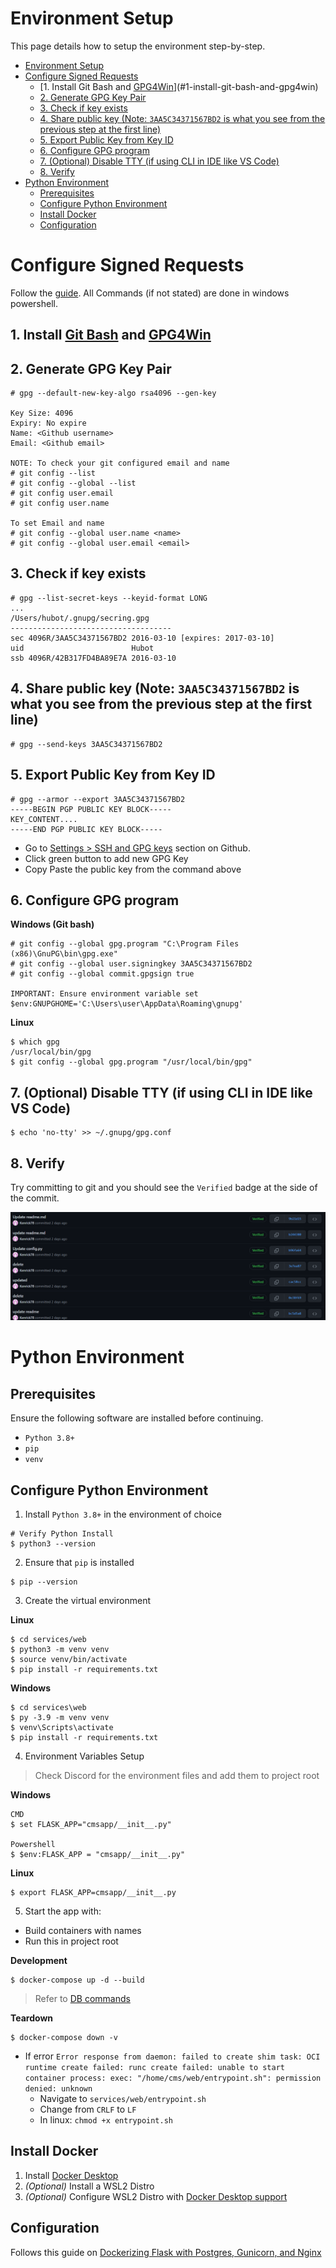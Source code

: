 # Environment Setup
This page details how to setup the environment step-by-step.

- [Environment Setup](#environment-setup)
- [Configure Signed Requests](#configure-signed-requests)
  - [1. Install Git Bash and [GPG4Win](https://www.gpg4win.org/)](#1-install-git-bash-and-gpg4win)
  - [2. Generate GPG Key Pair](#2-generate-gpg-key-pair)
  - [3. Check if key exists](#3-check-if-key-exists)
  - [4. Share public key (Note: `3AA5C34371567BD2` is what you see from the previous step at the first line)](#4-share-public-key-note-3aa5c34371567bd2-is-what-you-see-from-the-previous-step-at-the-first-line)
  - [5. Export Public Key from Key ID](#5-export-public-key-from-key-id)
  - [6. Configure GPG program](#6-configure-gpg-program)
  - [7. (Optional) Disable TTY (if using CLI in IDE like VS Code)](#7-optional-disable-tty-if-using-cli-in-ide-like-vs-code)
  - [8. Verify](#8-verify)
- [Python Environment](#python-environment)
  - [Prerequisites](#prerequisites)
  - [Configure Python Environment](#configure-python-environment)
  - [Install Docker](#install-docker)
  - [Configuration](#configuration)

# Configure Signed Requests
Follow the [guide](https://medium.com/@petehouston/quick-guide-to-sign-your-git-commits-c11ce58c22e9). 
All Commands (if not stated) are done in windows powershell.

## 1. Install [Git Bash](https://git-scm.com/download/win) and [GPG4Win](https://www.gpg4win.org/)
## 2. Generate GPG Key Pair

```console
# gpg --default-new-key-algo rsa4096 --gen-key

Key Size: 4096
Expiry: No expire
Name: <Github username>
Email: <Github email>

NOTE: To check your git configured email and name
# git config --list
# git config --global --list
# git config user.email
# git config user.name

To set Email and name
# git config --global user.name <name>
# git config --global user.email <email>
```

## 3. Check if key exists

```console
# gpg --list-secret-keys --keyid-format LONG
...
/Users/hubot/.gnupg/secring.gpg
------------------------------------
sec 4096R/3AA5C34371567BD2 2016-03-10 [expires: 2017-03-10]
uid                        Hubot 
ssb 4096R/42B317FD4BA89E7A 2016-03-10
```

## 4. Share public key (Note: `3AA5C34371567BD2` is what you see from the previous step at the first line)

```console
# gpg --send-keys 3AA5C34371567BD2
```

## 5. Export Public Key from Key ID

```console
# gpg --armor --export 3AA5C34371567BD2
-----BEGIN PGP PUBLIC KEY BLOCK-----
KEY_CONTENT....
-----END PGP PUBLIC KEY BLOCK-----
```

- Go to [Settings > SSH and GPG keys](https://github.com/settings/keys) section on Github.
- Click green button to add new GPG Key
- Copy Paste the public key from the command above

## 6. Configure GPG program

**Windows (Git bash)**
```console
# git config --global gpg.program "C:\Program Files (x86)\GnuPG\bin\gpg.exe"
# git config --global user.signingkey 3AA5C34371567BD2
# git config --global commit.gpgsign true

IMPORTANT: Ensure environment variable set
$env:GNUPGHOME='C:\Users\user\AppData\Roaming\gnupg'
```

**Linux**
```console
$ which gpg
/usr/local/bin/gpg
$ git config --global gpg.program "/usr/local/bin/gpg"
```

## 7. (Optional) Disable TTY (if using CLI in IDE like VS Code)

```console
$ echo 'no-tty' >> ~/.gnupg/gpg.conf
```

## 8. Verify
Try committing to git and you should see the `Verified` badge at the side of the commit.

![Verified Example](../images/verify_button.png)



# Python Environment

## Prerequisites
Ensure the following software are installed before continuing.
- `Python 3.8+`
- `pip`
- `venv`

## Configure Python Environment
1. Install `Python 3.8+` in the environment of choice

```console
# Verify Python Install
$ python3 --version
```

2. Ensure that `pip` is installed

```console
$ pip --version
```

3. Create the virtual environment

**Linux**
```console
$ cd services/web
$ python3 -m venv venv
$ source venv/bin/activate
$ pip install -r requirements.txt
```

**Windows**
```console
$ cd services\web
$ py -3.9 -m venv venv
$ venv\Scripts\activate
$ pip install -r requirements.txt
```

4. Environment Variables Setup

> Check Discord for the environment files and add them to project root

**Windows**
```console
CMD
$ set FLASK_APP="cmsapp/__init__.py"

Powershell
$ $env:FLASK_APP = "cmsapp/__init__.py"
```

**Linux**
```console
$ export FLASK_APP=cmsapp/__init__.py
```

5. Start the app with:
- Build containers with names
- Run this in project root

**Development**
```console
$ docker-compose up -d --build
```

> Refer to [DB commands](workflow.md#db-commands)

**Teardown**
```console
$ docker-compose down -v
```

- If error `Error response from daemon: failed to create shim task: OCI runtime create failed: runc create failed: unable to start container process: exec: "/home/cms/web/entrypoint.sh": permission denied: unknown`
  - Navigate to `services/web/entrypoint.sh`
  - Change from `CRLF` to `LF`
  - In linux: `chmod +x entrypoint.sh`

## Install Docker
1. Install [Docker Desktop](https://www.docker.com/)
2. *(Optional)* Install a WSL2 Distro
3. *(Optional)* Configure WSL2 Distro with [Docker Desktop support](https://docs.docker.com/desktop/windows/wsl/)

## Configuration
Follows this guide on [Dockerizing Flask with Postgres, Gunicorn, and Nginx](https://testdriven.io/blog/dockerizing-flask-with-postgres-gunicorn-and-nginx)